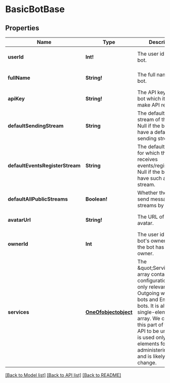 # BasicBotBase

## Properties
Name | Type | Description | Notes
------------ | ------------- | ------------- | -------------
**userId** | **Int!** | The user id of the bot.  | [optional] [default to null]
**fullName** | **String!** | The full name of the bot.  | [optional] [default to null]
**apiKey** | **String!** | The API key of the bot which it uses to make API requests.  | [optional] [default to null]
**defaultSendingStream** | **String** | The default sending stream of the bot. Null if the bot doesn&#39;t have a default sending stream.  | [optional] [default to null]
**defaultEventsRegisterStream** | **String** | The default stream for which the bot receives events/register data. Null if the bot doesn&#39;t have such a default stream.  | [optional] [default to null]
**defaultAllPublicStreams** | **Boolean!** | Whether the bot can send messages to all streams by default.  | [optional] [default to null]
**avatarUrl** | **String!** | The URL of the bot&#39;s avatar.  | [optional] [default to null]
**ownerId** | **Int** | The user id of the bot&#39;s owner.  Null if the bot has no owner.  | [optional] [default to null]
**services** | [**OneOfobjectobject**](oneOf&lt;object,object&gt;.md) | The \&quot;Services\&quot; array contains extra configuration fields only relevant for Outgoing webhook bots and Embedded bots.  It is always a single-element array.  We consider this part of the Zulip API to be unstable; it is used only for UI elements for administering bots and is likely to change.  | [optional] [default to null]

[[Back to Model list]](../README.md#documentation-for-models) [[Back to API list]](../README.md#documentation-for-api-endpoints) [[Back to README]](../README.md)


